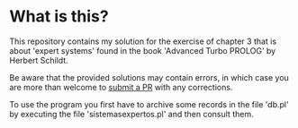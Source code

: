 # What is this?
This repository contains my solution for the exercise of chapter 3 that is about 'expert systems' found in the book 'Advanced Turbo PROLOG' by Herbert Schildt.

Be aware that the provided solutions may contain errors, in which case you are more than welcome to [submit a PR](https://github.com/luisenricke/TurboProlog-to-Prolog-exercise/pulls) with any corrections.

To use the program you first have to archive some records in the file 'db.pl' by executing the file 'sistemasexpertos.pl' and then consult them.
